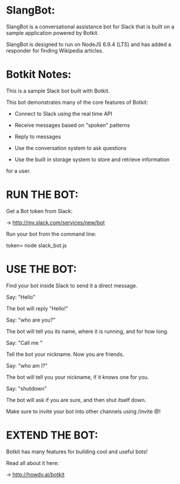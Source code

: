 # SlangBot:
 
 SlangBot is a conversational assistance bot for Slack that is built on a sample application powered by Botkit.
  
 SlangBot is designed to run on NodeJS 6.9.4 (LTS) and has added a responder for finding Wikipedia articles.

# Botkit Notes:

 This is a sample Slack bot built with Botkit.

 This bot demonstrates many of the core features of Botkit:

 * Connect to Slack using the real time API

 * Receive messages based on "spoken" patterns

 * Reply to messages

 * Use the conversation system to ask questions

 * Use the built in storage system to store and retrieve information

 for a user.

 # RUN THE BOT:

 Get a Bot token from Slack:

 -> http://my.slack.com/services/new/bot

 Run your bot from the command line:

 token=<MY TOKEN> node slack_bot.js

 # USE THE BOT:

 Find your bot inside Slack to send it a direct message.

 Say: "Hello"

 The bot will reply "Hello!"

 Say: "who are you?"

 The bot will tell you its name, where it is running, and for how long.

 Say: "Call me <nickname>"

 Tell the bot your nickname. Now you are friends.

 Say: "who am I?"

 The bot will tell you your nickname, if it knows one for you.

 Say: "shutdown"

 The bot will ask if you are sure, and then shut itself down.

 Make sure to invite your bot into other channels using /invite @<my bot>!

 # EXTEND THE BOT:

 Botkit has many features for building cool and useful bots!

 Read all about it here:

 -> http://howdy.ai/botkit
